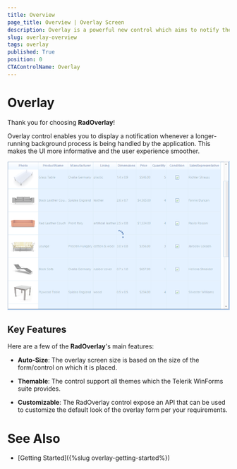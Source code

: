 ```yaml
---
title: Overview
page_title: Overview | Overlay Screen
description: Overlay is a powerful new control which aims to notify the end user for long running background operations.
slug: overlay-overview
tags: overlay
published: True
position: 0 
CTAControlName: Overlay
---
```


# Overlay

Thank you for choosing __RadOverlay__!

Overlay control enables you to display a notification whenever a longer-running background process is being handled by the application. This makes the UI more informative and the user experience smoother.

![overlay-overview 001](images/overlay-overview001.png)

## Key Features

Here are a few of the **RadOverlay**'s main features:

* **Auto-Size**: The overlay screen size is based on the size of the form/control on which it is placed.

* **Themable**: The control support all themes which the Telerik WinForms suite provides.

* **Customizable**: The RadOverlay control expose an API that can be used to customize the default look of the overlay form per your requirements.
 
# See Also

* [Getting Started]({%slug overlay-getting-started%})

 
        
